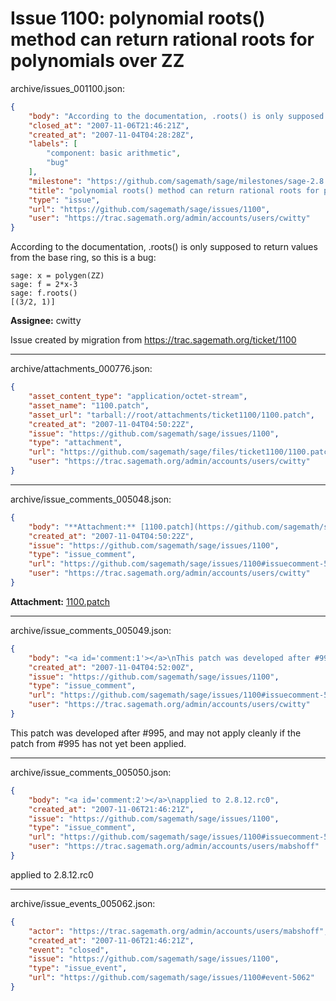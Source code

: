 # Issue 1100: polynomial roots() method can return rational roots for polynomials over ZZ

archive/issues_001100.json:
```json
{
    "body": "According to the documentation, .roots() is only supposed to return values from the base ring, so this is a bug:\n\n```\nsage: x = polygen(ZZ)\nsage: f = 2*x-3\nsage: f.roots()\n[(3/2, 1)]\n```\n\n\n**Assignee:** cwitty\n\nIssue created by migration from https://trac.sagemath.org/ticket/1100\n\n",
    "closed_at": "2007-11-06T21:46:21Z",
    "created_at": "2007-11-04T04:28:28Z",
    "labels": [
        "component: basic arithmetic",
        "bug"
    ],
    "milestone": "https://github.com/sagemath/sage/milestones/sage-2.8.12",
    "title": "polynomial roots() method can return rational roots for polynomials over ZZ",
    "type": "issue",
    "url": "https://github.com/sagemath/sage/issues/1100",
    "user": "https://trac.sagemath.org/admin/accounts/users/cwitty"
}
```
According to the documentation, .roots() is only supposed to return values from the base ring, so this is a bug:

```
sage: x = polygen(ZZ)
sage: f = 2*x-3
sage: f.roots()
[(3/2, 1)]
```


**Assignee:** cwitty

Issue created by migration from https://trac.sagemath.org/ticket/1100





---

archive/attachments_000776.json:
```json
{
    "asset_content_type": "application/octet-stream",
    "asset_name": "1100.patch",
    "asset_url": "tarball://root/attachments/ticket1100/1100.patch",
    "created_at": "2007-11-04T04:50:22Z",
    "issue": "https://github.com/sagemath/sage/issues/1100",
    "type": "attachment",
    "url": "https://github.com/sagemath/sage/files/ticket1100/1100.patch",
    "user": "https://trac.sagemath.org/admin/accounts/users/cwitty"
}
```



---

archive/issue_comments_005048.json:
```json
{
    "body": "**Attachment:** [1100.patch](https://github.com/sagemath/sage/files/ticket1100/1100.patch)",
    "created_at": "2007-11-04T04:50:22Z",
    "issue": "https://github.com/sagemath/sage/issues/1100",
    "type": "issue_comment",
    "url": "https://github.com/sagemath/sage/issues/1100#issuecomment-5048",
    "user": "https://trac.sagemath.org/admin/accounts/users/cwitty"
}
```

**Attachment:** [1100.patch](https://github.com/sagemath/sage/files/ticket1100/1100.patch)



---

archive/issue_comments_005049.json:
```json
{
    "body": "<a id='comment:1'></a>\nThis patch was developed after #995, and may not apply cleanly if the patch from #995 has not yet been applied.",
    "created_at": "2007-11-04T04:52:00Z",
    "issue": "https://github.com/sagemath/sage/issues/1100",
    "type": "issue_comment",
    "url": "https://github.com/sagemath/sage/issues/1100#issuecomment-5049",
    "user": "https://trac.sagemath.org/admin/accounts/users/cwitty"
}
```

<a id='comment:1'></a>
This patch was developed after #995, and may not apply cleanly if the patch from #995 has not yet been applied.



---

archive/issue_comments_005050.json:
```json
{
    "body": "<a id='comment:2'></a>\napplied to 2.8.12.rc0",
    "created_at": "2007-11-06T21:46:21Z",
    "issue": "https://github.com/sagemath/sage/issues/1100",
    "type": "issue_comment",
    "url": "https://github.com/sagemath/sage/issues/1100#issuecomment-5050",
    "user": "https://trac.sagemath.org/admin/accounts/users/mabshoff"
}
```

<a id='comment:2'></a>
applied to 2.8.12.rc0



---

archive/issue_events_005062.json:
```json
{
    "actor": "https://trac.sagemath.org/admin/accounts/users/mabshoff",
    "created_at": "2007-11-06T21:46:21Z",
    "event": "closed",
    "issue": "https://github.com/sagemath/sage/issues/1100",
    "type": "issue_event",
    "url": "https://github.com/sagemath/sage/issues/1100#event-5062"
}
```
